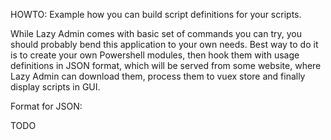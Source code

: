 HOWTO: Example how you can build script definitions for your scripts.

While Lazy Admin comes with basic set of commands you can try, you should probably bend this application to your own needs. Best way to do it is to create your own Powershell modules, then hook them with usage definitions in JSON format, which will be served from some website, where Lazy Admin can download them, process them to vuex store and finally display scripts in GUI.

Format for JSON:

TODO